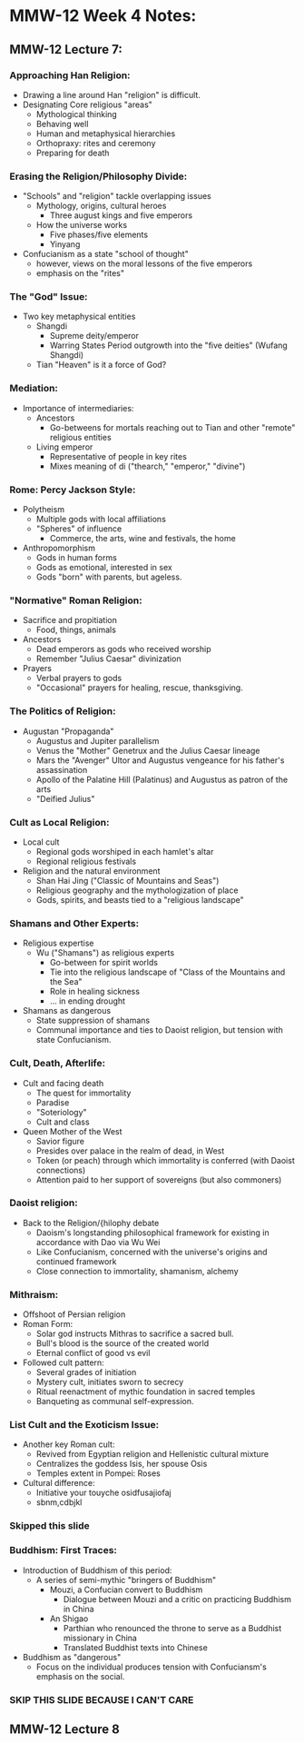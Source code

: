 # MMW-12 Week 4 Notes:

## MMW-12 Lecture 7:
### Approaching Han Religion:
- Drawing a line around Han "religion" is difficult.
- Designating Core religious "areas"
  - Mythological thinking
  - Behaving well
  - Human and metaphysical hierarchies
  - Orthopraxy: rites and ceremony
  - Preparing for death

### Erasing the Religion/Philosophy Divide:
- "Schools" and "religion" tackle overlapping issues
  - Mythology, origins, cultural heroes
    - Three august kings and five emperors
  - How the universe works
    - Five phases/five elements
    - Yinyang
- Confucianism as a state "school of thought"
  - however, views on the moral lessons of the five emperors
  - emphasis on the "rites"

### The "God" Issue:
- Two key metaphysical entities
  - Shangdi
    - Supreme deity/emperor
    - Warring States Period outgrowth into the "five deities" (Wufang Shangdi)
  - Tian "Heaven" is it a force of God?

### Mediation:
- Importance of intermediaries:
  - Ancestors
    - Go-betweens for mortals reaching out to Tian and other "remote" religious entities
  - Living emperor
    - Representative of people in key rites
    - Mixes meaning of di ("thearch," "emperor," "divine")

### Rome: Percy Jackson Style:
- Polytheism
  - Multiple gods with local affiliations
  - "Spheres" of influence
    - Commerce, the arts, wine and festivals, the home
- Anthropomorphism
  - Gods in human forms
  - Gods as emotional, interested in sex
  - Gods "born" with parents, but ageless.
 
### "Normative" Roman Religion:
- Sacrifice and propitiation
  - Food, things, animals
- Ancestors
  - Dead emperors as gods who received worship
  - Remember "Julius Caesar" divinization
- Prayers
  - Verbal prayers to gods
  - "Occasional" prayers for healing, rescue, thanksgiving. 

### The Politics of Religion:
- Augustan "Propaganda"
  - Augustus and Jupiter parallelism
  - Venus the "Mother" Genetrux and the Julius Caesar lineage
  - Mars the "Avenger" Ultor and Augustus vengeance for his father's assassination
  - Apollo of the Palatine Hill (Palatinus) and Augustus as patron of the arts
  - "Deified Julius"

### Cult as Local Religion:
- Local cult
   - Regional gods worshiped in each hamlet's altar
   - Regional religious festivals
- Religion and the natural environment
  - Shan Hai Jing ("Classic of Mountains and Seas")
  - Religious geography and the mythologization of place
  - Gods, spirits, and beasts tied to a "religious landscape"
  
### Shamans and Other Experts:
- Religious expertise
  - Wu ("Shamans") as religious experts
    - Go-between for spirit worlds
    - Tie into the religious landscape of "Class of the Mountains and the Sea"
    - Role in healing sickness
    - ... in ending drought
- Shamans as dangerous
  - State suppression of shamans
  - Communal importance and ties to Daoist religion, but tension with state Confucianism.

### Cult, Death, Afterlife:
- Cult and facing death
  - The quest for immortality
  - Paradise
  - "Soteriology"
  - Cult and class
- Queen Mother of the West
  - Savior figure
  - Presides over palace in the realm of dead, in West
  - Token (or peach) through which immortality is conferred (with Daoist connections)
  - Attention paid to her support of sovereigns (but also commoners)
 
### Daoist religion:
- Back to the Religion/{hilophy debate
  - Daoism's longstanding philosophical framework for existing in accordance with Dao via Wu Wei
  - Like Confucianism, concerned with the universe's origins and continued framework
  - Close connection to immortality, shamanism, alchemy

### Mithraism:
- Offshoot of Persian religion
- Roman Form:
  - Solar god instructs Mithras to sacrifice a sacred bull.
  - Bull's blood is the source of the created world
  - Eternal conflict of good vs evil
- Followed cult pattern:
  - Several grades of initiation
  - Mystery cult, initiates sworn to secrecy
  - Ritual reenactment of mythic foundation in sacred temples
  - Banqueting as communal self-expression.
 
### List Cult and the Exoticism Issue:
- Another key Roman cult:
  - Revived from Egyptian religion and Hellenistic cultural mixture
  - Centralizes the goddess Isis, her spouse Osis
  - Temples extent in Pompei:  Roses
- Cultural difference:
  - Initiative your touyche osidfusajiofaj
  - sbnm,cdbjkl

### Skipped this slide

### Buddhism: First Traces:
- Introduction of Buddhism of this period:
  - A series of semi-mythic "bringers of Buddhism"
    - Mouzi, a Confucian convert to Buddhism
      - Dialogue between Mouzi and a critic on practicing Buddhism in China
    - An Shigao
      - Parthian who renounced the throne to serve as a Buddhist missionary in China
      - Translated Buddhist texts into Chinese
- Buddhism as "dangerous"
  - Focus on the individual produces tension with Confuciansm's emphasis on the social.
 
### SKIP THIS SLIDE BECAUSE I CAN'T CARE 

## MMW-12 Lecture 8
